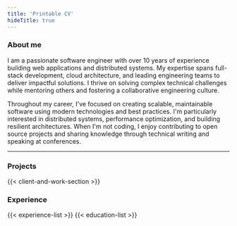 ```yaml
---
title: 'Printable CV'
hideTitle: true
---
```


<!-- ℹ This page is a demo of the printer-friendly output of the theme. You can find the source code in the demo repo (https://raw.githubusercontent.com/zetxek/adritian-demo/refs/heads/main/content/cv.md). Try printing it directly from your browser!  -->

### About me

I am a passionate software engineer with over 10 years of experience building web applications and distributed systems. My expertise spans full-stack development, cloud architecture, and leading engineering teams to deliver impactful solutions. I thrive on solving complex technical challenges while mentoring others and fostering a collaborative engineering culture.

Throughout my career, I've focused on creating scalable, maintainable software using modern technologies and best practices. I'm particularly interested in distributed systems, performance optimization, and building resilient architectures. When I'm not coding, I enjoy contributing to open source projects and sharing knowledge through technical writing and speaking at conferences.

---

### Projects
{{< client-and-work-section
     >}} 

### Experience
{{< experience-list >}}
{{< education-list  >}}

